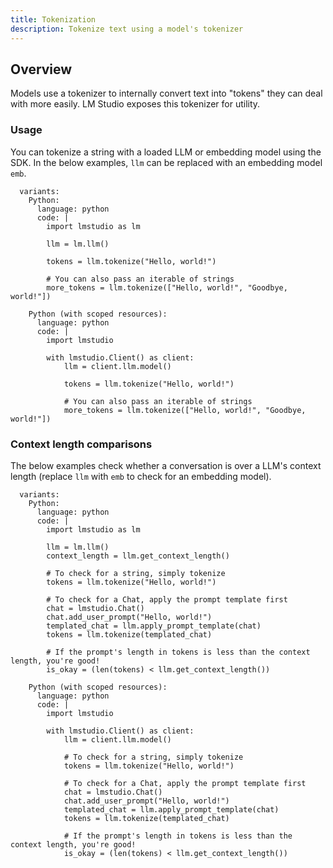 ```yaml
---
title: Tokenization
description: Tokenize text using a model's tokenizer
---
```


## Overview

Models use a tokenizer to internally convert text into "tokens" they can deal with more easily. LM Studio exposes this tokenizer for utility.

### Usage

You can tokenize a string with a loaded LLM or embedding model using the SDK. In the below examples, `llm` can be replaced with an embedding model `emb`.

```lms_code_snippet
  variants:
    Python:
      language: python
      code: |
        import lmstudio as lm

        llm = lm.llm()

        tokens = llm.tokenize("Hello, world!")

        # You can also pass an iterable of strings
        more_tokens = llm.tokenize(["Hello, world!", "Goodbye, world!"])

    Python (with scoped resources):
      language: python
      code: |
        import lmstudio

        with lmstudio.Client() as client:
            llm = client.llm.model()

            tokens = llm.tokenize("Hello, world!")

            # You can also pass an iterable of strings
            more_tokens = llm.tokenize(["Hello, world!", "Goodbye, world!"])
```

### Context length comparisons

The below examples check whether a conversation is over a LLM's context length
(replace `llm` with `emb` to check for an embedding model).

```lms_code_snippet
  variants:
    Python:
      language: python
      code: |
        import lmstudio as lm

        llm = lm.llm()
        context_length = llm.get_context_length()

        # To check for a string, simply tokenize
        tokens = llm.tokenize("Hello, world!")

        # To check for a Chat, apply the prompt template first
        chat = lmstudio.Chat()
        chat.add_user_prompt("Hello, world!")
        templated_chat = llm.apply_prompt_template(chat)
        tokens = llm.tokenize(templated_chat)

        # If the prompt's length in tokens is less than the context length, you're good!
        is_okay = (len(tokens) < llm.get_context_length())

    Python (with scoped resources):
      language: python
      code: |
        import lmstudio

        with lmstudio.Client() as client:
            llm = client.llm.model()

            # To check for a string, simply tokenize
            tokens = llm.tokenize("Hello, world!")

            # To check for a Chat, apply the prompt template first
            chat = lmstudio.Chat()
            chat.add_user_prompt("Hello, world!")
            templated_chat = llm.apply_prompt_template(chat)
            tokens = llm.tokenize(templated_chat)

            # If the prompt's length in tokens is less than the context length, you're good!
            is_okay = (len(tokens) < llm.get_context_length())
```
